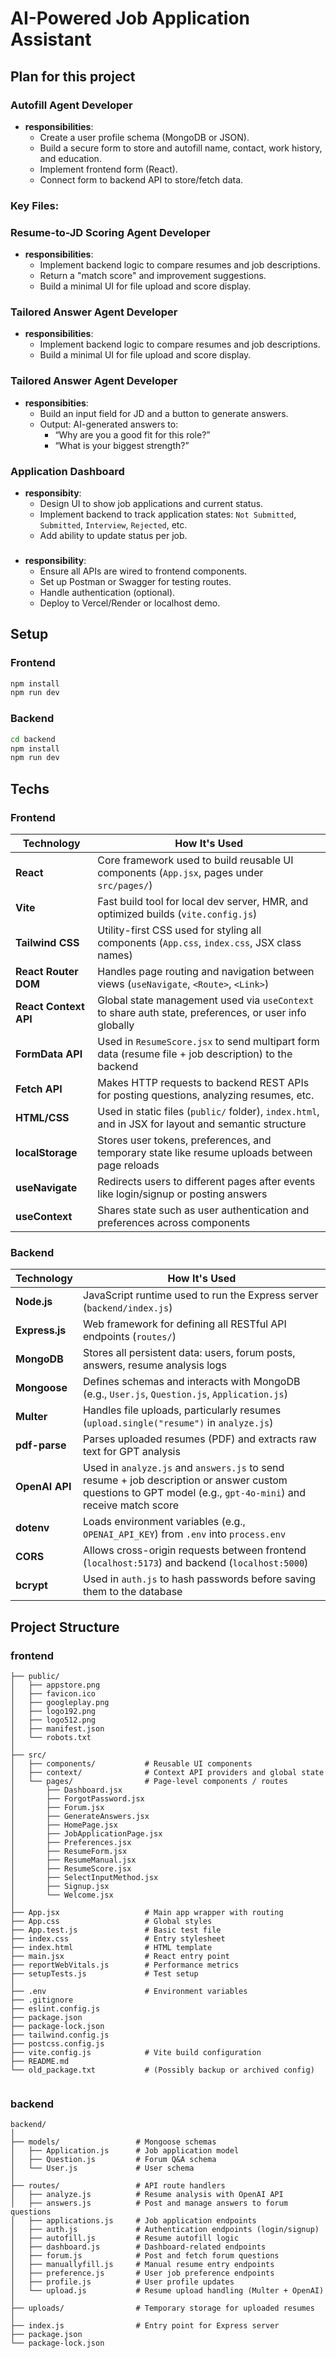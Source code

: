 # AI-Powered Job Application Assistant

## Plan for this project
### Autofill Agent Developer
- **responsibilities**:
    - Create a user profile schema (MongoDB or JSON).
    - Build a secure form to store and autofill name, contact, work history, and education.
    - Implement frontend form (React).
    - Connect form to backend API to store/fetch data.
### Key Files:

###  Resume-to-JD Scoring Agent Developer
- **responsibilities**:
    - Implement backend logic to compare resumes and job descriptions.
    - Return a "match score" and improvement suggestions.
    - Build a minimal UI for file upload and score display.

### Tailored Answer Agent Developer
- **responsibilities**:
    - Implement backend logic to compare resumes and job descriptions.
    - Build a minimal UI for file upload and score display.

### Tailored Answer Agent Developer
- **responsibities**:
    - Build an input field for JD and a button to generate answers.
    - Output: AI-generated answers to:
        - “Why are you a good fit for this role?”
        - “What is your biggest strength?”

### Application Dashboard
- **responsibity**:
    - Design UI to show job applications and current status.
    - Implement backend to track application states:
        `Not Submitted`, `Submitted`, `Interview`, `Rejected`, etc. 
    - Add ability to update status per job.

### 
- **responsibility**:
    - Ensure all APIs are wired to frontend components.
    - Set up Postman or Swagger for testing routes.
    - Handle authentication (optional).
    - Deploy to Vercel/Render or localhost demo.

## Setup
### Frontend
```bash
npm install
npm run dev
```

### Backend
```bash
cd backend
npm install
npm run dev
```

## Techs
### Frontend
| Technology            | How It's Used                                                                                         |
| --------------------- | ----------------------------------------------------------------------------------------------------- |
| **React**             | Core framework used to build reusable UI components (`App.jsx`, pages under `src/pages/`)             |
| **Vite**              | Fast build tool for local dev server, HMR, and optimized builds (`vite.config.js`)                    |
| **Tailwind CSS**      | Utility-first CSS used for styling all components (`App.css`, `index.css`, JSX class names)           |
| **React Router DOM**  | Handles page routing and navigation between views (`useNavigate`, `<Route>`, `<Link>`)                |
| **React Context API** | Global state management used via `useContext` to share auth state, preferences, or user info globally |
| **FormData API**      | Used in `ResumeScore.jsx` to send multipart form data (resume file + job description) to the backend  |
| **Fetch API**         | Makes HTTP requests to backend REST APIs for posting questions, analyzing resumes, etc.               |
| **HTML/CSS**          | Used in static files (`public/` folder), `index.html`, and in JSX for layout and semantic structure   |
| **localStorage**      | Stores user tokens, preferences, and temporary state like resume uploads between page reloads         |
| **useNavigate**       | Redirects users to different pages after events like login/signup or posting answers                  |
| **useContext**        | Shares state such as user authentication and preferences across components                            |

### Backend
| Technology             | How It's Used                                                                                                    |
| ---------------------- | ---------------------------------------------------------------------------------------------------------------- |
| **Node.js**            | JavaScript runtime used to run the Express server (`backend/index.js`)                                           |
| **Express.js**         | Web framework for defining all RESTful API endpoints (`routes/`)                                                 |
| **MongoDB**            | Stores all persistent data: users, forum posts, answers, resume analysis logs                                    |
| **Mongoose**           | Defines schemas and interacts with MongoDB (e.g., `User.js`, `Question.js`, `Application.js`)                    |
| **Multer**             | Handles file uploads, particularly resumes (`upload.single("resume")` in `analyze.js`)                           |
| **pdf-parse**          | Parses uploaded resumes (PDF) and extracts raw text for GPT analysis                                             |
| **OpenAI API**         | Used in `analyze.js` and `answers.js` to send resume + job description or answer custom questions to GPT model (e.g., `gpt-4o-mini`) and receive match score |
| **dotenv**             | Loads environment variables (e.g., `OPENAI_API_KEY`) from `.env` into `process.env`                              |
| **CORS**               | Allows cross-origin requests between frontend (`localhost:5173`) and backend (`localhost:5000`)                  |
| **bcrypt**             | Used in `auth.js` to hash passwords before saving them to the database                                           |


## Project Structure
### frontend
```
├── public/
│   ├── appstore.png
│   ├── favicon.ico
│   ├── googleplay.png
│   ├── logo192.png
│   ├── logo512.png
│   ├── manifest.json
│   └── robots.txt
│
├── src/
│   ├── components/           # Reusable UI components
│   ├── context/              # Context API providers and global state
│   └── pages/                # Page-level components / routes
│       ├── Dashboard.jsx
│       ├── ForgotPassword.jsx
│       ├── Forum.jsx
│       ├── GenerateAnswers.jsx
│       ├── HomePage.jsx
│       ├── JobApplicationPage.jsx
│       ├── Preferences.jsx
│       ├── ResumeForm.jsx
│       ├── ResumeManual.jsx
│       ├── ResumeScore.jsx
│       ├── SelectInputMethod.jsx
│       ├── Signup.jsx
│       └── Welcome.jsx
│
├── App.jsx                   # Main app wrapper with routing
├── App.css                   # Global styles
├── App.test.js               # Basic test file
├── index.css                 # Entry stylesheet
├── index.html                # HTML template
├── main.jsx                  # React entry point
├── reportWebVitals.js        # Performance metrics
├── setupTests.js             # Test setup
│
├── .env                      # Environment variables
├── .gitignore
├── eslint.config.js
├── package.json
├── package-lock.json
├── tailwind.config.js
├── postcss.config.js
├── vite.config.js            # Vite build configuration
├── README.md
└── old_package.txt           # (Possibly backup or archived config)


```
### backend
```
backend/
│
├── models/                 # Mongoose schemas
│   ├── Application.js      # Job application model
│   ├── Question.js         # Forum Q&A schema
│   └── User.js             # User schema
│
├── routes/                 # API route handlers
│   ├── analyze.js          # Resume analysis with OpenAI API
│   ├── answers.js          # Post and manage answers to forum questions
│   ├── applications.js     # Job application endpoints
│   ├── auth.js             # Authentication endpoints (login/signup)
│   ├── autofill.js         # Resume autofill logic
│   ├── dashboard.js        # Dashboard-related endpoints
│   ├── forum.js            # Post and fetch forum questions
│   ├── manuallyfill.js     # Manual resume entry endpoints
│   ├── preference.js       # User job preference endpoints
│   ├── profile.js          # User profile updates
│   └── upload.js           # Resume upload handling (Multer + OpenAI)
│
├── uploads/                # Temporary storage for uploaded resumes
│
├── index.js                # Entry point for Express server
├── package.json
└── package-lock.json

```
